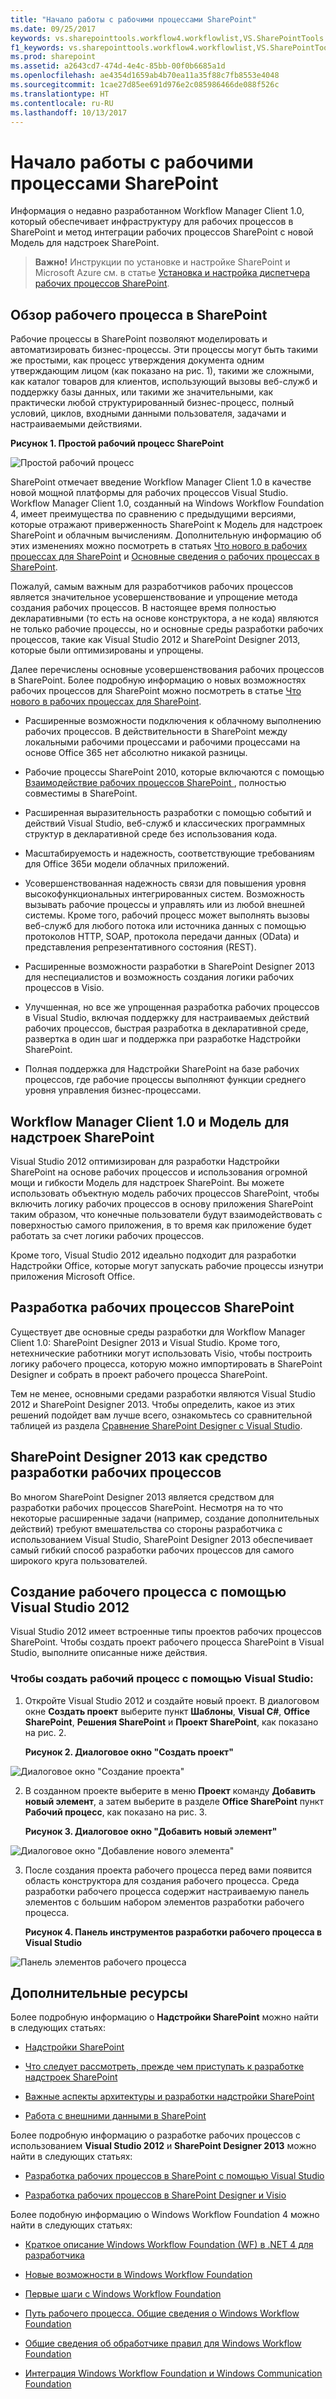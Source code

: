 ```yaml
---
title: "Начало работы с рабочими процессами SharePoint"
ms.date: 09/25/2017
keywords: vs.sharepointtools.workflow4.workflowlist,VS.SharePointTools.Workflow4.WorkflowName
f1_keywords: vs.sharepointtools.workflow4.workflowlist,VS.SharePointTools.Workflow4.WorkflowName
ms.prod: sharepoint
ms.assetid: a2643cd7-474d-4e4c-85bb-00f0b6685a1d
ms.openlocfilehash: ae4354d1659ab4b70ea11a35f88c7fb8553e4048
ms.sourcegitcommit: 1cae27d85ee691d976e2c085986466de088f526c
ms.translationtype: HT
ms.contentlocale: ru-RU
ms.lasthandoff: 10/13/2017
---
```

# <a name="get-started-with-workflows-in-sharepoint"></a>Начало работы с рабочими процессами SharePoint
Информация о недавно разработанном Workflow Manager Client 1.0, который обеспечивает инфраструктуру для рабочих процессов в SharePoint и метод интеграции рабочих процессов SharePoint с новой Модель для надстроек SharePoint.
> **Важно!** Инструкции по установке и настройке SharePoint и Microsoft Azure см. в статье [Установка и настройка диспетчера рабочих процессов SharePoint](set-up-and-configure-sharepoint-workflow-manager.md). 
  
    
    


## <a name="overview-of-workflows-in-sharepoint"></a>Обзор рабочего процесса в SharePoint
<a name="overview"> </a>

Рабочие процессы в SharePoint позволяют моделировать и автоматизировать бизнес-процессы. Эти процессы могут быть такими же простыми, как процесс утверждения документа одним утверждающим лицом (как показано на рис. 1), такими же сложными, как каталог товаров для клиентов, использующий вызовы веб-служб и поддержку базы данных, или такими же значительными, как практически любой структурированный бизнес-процесс, полный условий, циклов, входными данными пользователя, задачами и настраиваемыми действиями.
  
    
    

**Рисунок 1. Простой рабочий процесс SharePoint**

  
    
    

  
    
    
![Простой рабочий процесс](../images/wfSimple.gif)
  
    
    

  
    
    
SharePoint отмечает введение Workflow Manager Client 1.0 в качестве новой мощной платформы для рабочих процессов Visual Studio. Workflow Manager Client 1.0, созданный на Windows Workflow Foundation 4, имеет преимущества по сравнению с предыдущими версиями, которые отражают приверженность SharePoint к Модель для надстроек SharePoint и облачным вычислениям. Дополнительную информацию об этих изменениях можно посмотреть в статьях  [Что нового в рабочих процессах для SharePoint](what-s-new-in-workflows-for-sharepoint.md) и [Основные сведения о рабочих процессах в SharePoint](sharepoint-workflow-fundamentals.md).
  
    
    
Пожалуй, самым важным для разработчиков рабочих процессов является значительное усовершенствование и упрощение метода создания рабочих процессов. В настоящее время полностью декларативными (то есть на основе конструктора, а не кода) являются не только рабочие процессы, но и основные среды разработки рабочих процессов, такие как Visual Studio 2012 и SharePoint Designer 2013, которые были оптимизированы и упрощены.
  
    
    
Далее перечислены основные усовершенствования рабочих процессов в SharePoint. Более подробную информацию о новых возможностях рабочих процессов для SharePoint можно посмотреть в статье  [Что нового в рабочих процессах для SharePoint](what-s-new-in-workflows-for-sharepoint.md).
  
    
    

- Расширенные возможности подключения к облачному выполнению рабочих процессов. В действительности в SharePoint между локальными рабочими процессами и рабочими процессами на основе Office 365 нет абсолютно никакой разницы.
    
  
- Рабочие процессы SharePoint 2010, которые включаются с помощью  [Взаимодействие рабочих процессов SharePoint ](sharepoint-workflow-fundamentals.md#bkm_InteropBridge), полностью совместимы в SharePoint.
    
  
- Расширенная выразительность разработки с помощью событий и действий Visual Studio, веб-служб и классических программных структур в декларативной среде без использования кода.
    
  
- Масштабируемость и надежность, соответствующие требованиям для Office 365и модели облачных приложений.
    
  
- Усовершенствованная надежность связи для повышения уровня высокофункциональных интегрированных систем. Возможность вызывать рабочие процессы и управлять или из любой внешней системы. Кроме того, рабочий процесс может выполнять вызовы веб-служб для любого потока или источника данных с помощью протоколов HTTP, SOAP, протокола передачи данных (OData) и представления репрезентативного состояния (REST).
    
  
- Расширенные возможности разработки в SharePoint Designer 2013 для неспециалистов и возможность создания логики рабочих процессов в Visio.
    
  
- Улучшенная, но все же упрощенная разработка рабочих процессов в Visual Studio, включая поддержку для настраиваемых действий рабочих процессов, быстрая разработка в декларативной среде, развертка в один шаг и поддержка при разработке Надстройки SharePoint.
    
  
- Полная поддержка для Надстройки SharePoint на базе рабочих процессов, где рабочие процессы выполняют функции среднего уровня управления бизнес-процессами.
    
  

## <a name="workflow-manager-client-10-and-the-model-for-sharepoint-add-ins"></a>Workflow Manager Client 1.0 и Модель для надстроек SharePoint
<a name="bm_appModel"> </a>

Visual Studio 2012 оптимизирован для разработки Надстройки SharePoint на основе рабочих процессов и использования огромной мощи и гибкости Модель для надстроек SharePoint. Вы можете использовать объектную модель рабочих процессов SharePoint, чтобы включить логику рабочих процессов в основу приложения SharePoint таким образом, что конечные пользователи будут взаимодействовать с поверхностью самого приложения, в то время как приложение будет работать за счет логики рабочих процессов.
  
    
    
Кроме того, Visual Studio 2012 идеально подходит для разработки Надстройки Office, которые могут запускать рабочие процессы изнутри приложения Microsoft Office.
  
    
    

## <a name="authoring-sharepoint-workflows"></a>Разработка рабочих процессов SharePoint
<a name="bm_authoringwf"> </a>

Существует две основные среды разработки для Workflow Manager Client 1.0: SharePoint Designer 2013 и Visual Studio. Кроме того, нетехнические работники могут использовать Visio, чтобы построить логику рабочего процесса, которую можно импортировать в SharePoint Designer и собрать в проект рабочего процесса SharePoint.
  
    
    
Тем не менее, основными средами разработки являются Visual Studio 2012 и SharePoint Designer 2013. Чтобы определить, какое из этих решений подойдет вам лучше всего, ознакомьтесь со сравнительной таблицей из раздела  [Сравнение SharePoint Designer с Visual Studio](develop-sharepoint-workflows-using-visual-studio.md#bkm_Comparing).
  
    
    

## <a name="sharepoint-designer-2013-as-workflow-authoring-tool"></a>SharePoint Designer 2013 как средство разработки рабочих процессов
<a name="bm_spd"> </a>

Во многом SharePoint Designer 2013 является средством для разработки рабочих процессов SharePoint. Несмотря на то что некоторые расширенные задачи (например, создание дополнительных действий) требуют вмешательства со стороны разработчика с использованием Visual Studio, SharePoint Designer 2013 обеспечивает самый гибкий способ разработки рабочих процессов для самого широкого круга пользователей.
  
    
    

## <a name="create-a-workflow-using-visual-studio-2012"></a>Создание рабочего процесса с помощью Visual Studio 2012
<a name="create"> </a>

Visual Studio 2012 имеет встроенные типы проектов рабочих процессов SharePoint. Чтобы создать проект рабочего процесса SharePoint в Visual Studio, выполните описанные ниже действия.
  
    
    

### <a name="to-create-a-workflow-using-visual-studio"></a>Чтобы создать рабочий процесс с помощью Visual Studio:


1. Откройте Visual Studio 2012 и создайте новый проект. В диалоговом окне **Создать проект** выберите пункт **Шаблоны**, **Visual C#**, **Office SharePoint**, **Решения SharePoint** и **Проект SharePoint**, как показано на рис. 2.
    
   **Рисунок 2. Диалоговое окно "Создать проект"**

  

  ![Диалоговое окно "Создание проекта"](../images/wfNewProject_b2.png)
  

  

  
2. В созданном проекте выберите в меню **Проект** команду **Добавить новый элемент**, а затем выберите в разделе **Office SharePoint** пункт **Рабочий процесс**, как показано на рис. 3.
    
   **Рисунок 3. Диалоговое окно "Добавить новый элемент"**

  

  ![Диалоговое окно "Добавление нового элемента"](../images/wfAddNewItemDialog_b2.png)
  

  

  
3. После создания проекта рабочего процесса перед вами появится область конструктора для создания рабочего процесса. Среда разработки рабочего процесса содержит настраиваемую панель элементов с большим набором элементов разработки рабочего процесса.
    
   **Рисунок 4. Панель инструментов разработки рабочего процесса в Visual Studio**

  

  ![Панель элементов рабочего процесса](../images/wfToolbox_b2.png)
  

  

  

## <a name="additional-resources"></a>Дополнительные ресурсы
<a name="information"> </a>

Более подробную информацию о **Надстройки SharePoint** можно найти в следующих статьях:
  
    
    

-  [Надстройки SharePoint](http://msdn.microsoft.com/library/cd1eda9e-8e54-4223-93a9-a6ea0d18df70%28Office.15%29.aspx)
    
  
-  [Что следует рассмотреть, прежде чем приступать к разработке надстроек SharePoint](http://msdn.microsoft.com/library/0942fdce-3227-496a-8873-399fc1dbb72c%28Office.15%29.aspx)
    
  
-  [Важные аспекты архитектуры и разработки надстройки SharePoint](http://msdn.microsoft.com/library/ae96572b-8f06-4fd3-854f-fc312f7f2d88%28Office.15%29.aspx)
    
  
-  [Работа с внешними данными в SharePoint](http://msdn.microsoft.com/library/1534a5f4-1d83-45b4-9714-3a1995677d85%28Office.15%29.aspx)
    
  
Более подробную информацию о разработке рабочих процессов с использованием **Visual Studio 2012** и **SharePoint Designer 2013** можно найти в следующих статьях:
  
    
    

-  [Разработка рабочих процессов в SharePoint с помощью Visual Studio](develop-sharepoint-workflows-using-visual-studio.md)
    
  
-  [Разработка рабочих процессов в SharePoint Designer и Visio](workflow-development-in-sharepoint-designer-and-visio.md)
    
  
Более подобную информацию о Windows Workflow Foundation 4 можно найти в следующих статьях: 
  
    
    

-  
  [Краткое описание Windows Workflow Foundation (WF) в .NET 4 для разработчика](http://msdn.microsoft.com/en-us/library/ee342461.aspx)
    
  
-  
  [Новые возможности в Windows Workflow Foundation](http://msdn.microsoft.com/en-us/library/dd489410%28v=vs.110%29.aspx)
    
  
-  [Первые шаги с Windows Workflow Foundation](http://msdn.microsoft.com/en-us/netframework/first-steps-with-wf.aspx)
    
  
-  
  [Путь рабочего процесса. Общие сведения о Windows Workflow Foundation](http://msdn.microsoft.com/en-us/library/dd851337.aspx)
    
  
-  
  [Общие сведения об обработчике правил для Windows Workflow Foundation](http://msdn.microsoft.com/en-us/library/dd554919.aspx)
    
  
-  
  [Интеграция Windows Workflow Foundation и Windows Communication Foundation](http://msdn.microsoft.com/en-us/library/cc626077.aspx)
    
  

